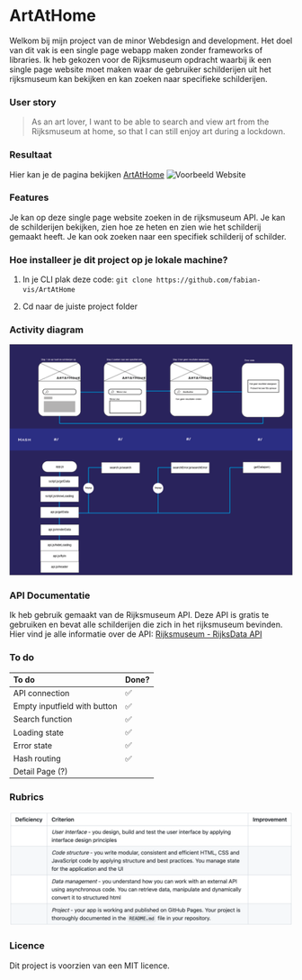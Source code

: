# ArtAtHome

Welkom bij mijn project van de minor Webdesign and development. Het doel van dit vak is een single page webapp maken zonder frameworks of libraries. Ik heb gekozen voor de Rijksmuseum opdracht waarbij ik een single page website moet maken waar de gebruiker schilderijen uit het rijksmuseum kan bekijken en kan zoeken naar specifieke schilderijen.

### User story

> As an art lover, I want to be able to search and view art from the Rijksmuseum at home, so that I can still enjoy art during a lockdown.

### Resultaat

Hier kan je de pagina bekijken [ArtAtHome](https://fabian-vis.github.io/ArtAtHome/ "ArtAtHome")
![Voorbeeld Website](img/voorbeeldpagina.png)

### Features

Je kan op deze single page website zoeken in de rijksmuseum API. Je kan de schilderijen bekijken, zien hoe ze heten en zien wie het schilderij gemaakt heeft. Je kan ook zoeken naar een specifiek schilderij of schilder.

### Hoe installeer je dit project op je lokale machine?

1. In je CLI plak deze code: `git clone https://github.com/fabian-vis/ArtAtHome`

2. Cd naar de juiste project folder

### Activity diagram

![Activity diagram](img/activitydiagram.png)

### API Documentatie

Ik heb gebruik gemaakt van de Rijksmuseum API. Deze API is gratis te gebruiken en bevat alle schilderijen die zich in het rijksmuseum bevinden. Hier vind je alle informatie over de API: [Rijksmuseum - RijksData API](https://github.com/cmda-minor-web/web-app-from-scratch-2122/blob/main/course/rijksmuseum.md)

### To do

| To do                        | Done? |
| :--------------------------- | :---- |
| API connection               | ✅    |
| Empty inputfield with button | ✅    |
| Search function              | ✅    |
| Loading state                | ✅    |
| Error state                  | ✅    |
| Hash routing                 | ✅    |
| Detail Page (?)              |       |

### Rubrics

![Beoordeling](img/rubrics.png)

### Licence

Dit project is voorzien van een MIT licence.
